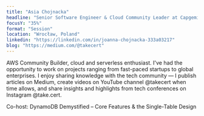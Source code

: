```yaml
---
title: "Asia Chojnacka"
headline: "Senior Software Engineer & Cloud Community Leader at Capgemini | AWS Community Builder"
focusY: "35%"
format: "Session"
location: "Wrocław, Poland"
linkedin: "https://linkedin.com/in/joanna-chojnacka-333a03217"
blog: "https://medium.com/@takecert"
---
```


AWS Community Builder, cloud and serverless enthusiast. I've had the opportunity to work on projects ranging from fast-paced startups to global enterprises. I enjoy sharing knowledge with the tech community — I publish articles on Medium, create videos on YouTube channel @takecert when time allows, and share insights and highlights from tech conferences on Instagram @take.cert.

Co-host: DynamoDB Demystified – Core Features & the Single-Table Design


